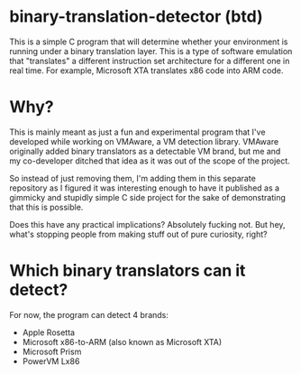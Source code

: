 # binary-translation-detector (btd)
This is a simple C program that will determine whether your environment is running under a binary translation layer. This is a type of software emulation that "translates" a different instruction set architecture for a different one in real time. For example, Microsoft XTA translates x86 code into ARM code. 


# Why?
This is mainly meant as just a fun and experimental program that I've developed while working on VMAware, a VM detection library. VMAware originally added binary translators as a detectable VM brand, but me and my co-developer ditched that idea as it was out of the scope of the project. 

So instead of just removing them, I'm adding them in this separate repository as I figured it was interesting enough to have it published as a gimmicky and stupidly simple C side project for the sake of demonstrating that this is possible.

Does this have any practical implications? Absolutely fucking not. But hey, what's stopping people from making stuff out of pure curiosity, right?


# Which binary translators can it detect?
For now, the program can detect 4 brands:
 - Apple Rosetta
 - Microsoft x86-to-ARM (also known as Microsoft XTA)
 - Microsoft Prism
 - PowerVM Lx86
